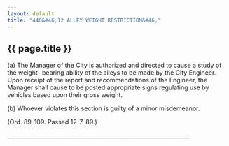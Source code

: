 ```yaml
---
layout: default 
title: "440&#46;12 ALLEY WEIGHT RESTRICTION&#46;"
---
```


{{ page.title }}
----------------

​(a) The Manager of the City is authorized and directed to cause a study
of the weight- bearing ability of the alleys to be made by the City
Engineer. Upon receipt of the report and recommendations of the
Engineer, the Manager shall cause to be posted appropriate signs
regulating use by vehicles based upon their gross weight.

​(b) Whoever violates this section is guilty of a minor misdemeanor.

(Ord. 89-109. Passed 12-7-89.)

\_\_\_\_\_\_\_\_\_\_\_\_\_\_\_\_\_\_\_\_\_\_\_\_\_\_\_\_\_\_\_\_\_\_\_\_\_\_\_\_\_\_\_\_\_\_\_\_\_\_\_\_\_\_\_\_\_\_\_\_\_\_\_\_\_
